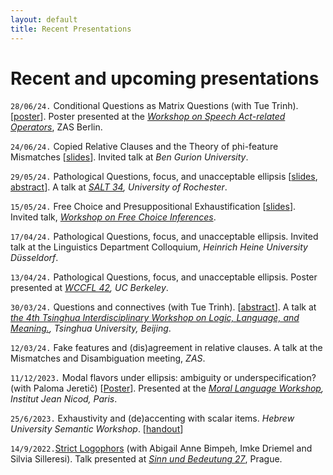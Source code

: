 ```yaml
---
layout: default
title: Recent Presentations
---
```






# Recent and upcoming presentations 


`28/06/24.`  Conditional Questions as Matrix Questions (with Tue Trinh).
 [[poster](https://www.dropbox.com/s/fwhdzr61lu39kjp/BASSI_TRINH_SARO_poster.pdf?dl=0)]. Poster presented at the *[Workshop on Speech Act-related Operators](https://www.leibniz-zas.de/de/das-zas/veranstaltungen/details/events/workshop-on-speech-act-related-operators)*,  ZAS Berlin. 

`24/06/24.`  Copied Relative Clauses and the Theory of phi-feature Mismatches
 [[slides](https://www.dropbox.com/scl/fi/iug6z03h3d1kz7jphdug6/Slides_Invited_Talk_BGU.pdf?rlkey=mvoefm3wrt15f66gseaf7q8xm&dl=0)]. Invited talk at *Ben Gurion University*. 

`29/05/24.`  Pathological Questions, focus, and unacceptable ellipsis
[[slides](https://www.dropbox.com/scl/fi/vu9aqo0ng6a9we8u4nhqp/Bassi_SALT34-Rochester_slides.pdf?rlkey=5vp8v72cocjw5jqxia4int386&dl=0), 
[abstract](https://www.dropbox.com/scl/fi/stuv4sw35ss78xlmhmeu6/Abstract-Pathological-Questions-focus-and-unacceptable-ellipsis.pdf?rlkey=t2tnh0ifvb9l17vdja8s6irbs&dl=0)]. A talk at *[SALT 34](https://saltconf.github.io/salt34), University of Rochester*. 

`15/05/24.`  Free Choice and Presuppositional Exhaustification
[[slides](https://www.dropbox.com/scl/fi/76m4mqa64yxkcwds18gez/FC-and-Pex_workshop_15-5-24_slides.pdf?rlkey=n5y73cnnt2k2upb1bc22z6cie&dl=0)]. Invited talk,   *[Workshop on Free Choice Inferences](https://sites.google.com/view/acquisitiondisjunctionromanian/fc-workshop)*. 

`17/04/24.`  Pathological Questions, focus, and unacceptable ellipsis. Invited talk at the Linguistics Department Colloquium, *Heinrich Heine University Düsseldorf*. 

`13/04/24.`  Pathological Questions, focus, and unacceptable ellipsis. 
 Poster presented at *[WCCFL 42](https://www.wccfl42.com/home), UC Berkeley*. 

`30/03/24.`  Questions and connectives (with Tue Trinh). [[abstract](https://www.dropbox.com/scl/fi/y6f7aojfcn987hhytin68/TLLM_2024_paper_38.pdf?rlkey=mnvnvb47gsj89ec9wolv5vqrr&dl=0
)]. A talk at 
*[the 4th Tsinghua Interdisciplinary Workshop on Logic, Language, and Meaning.](https://tsinghualogic.net/JRC/tllm/2024connectives/), Tsinghua University, Beijing*. 



`12/03/24.`  Fake features and (dis)agreement in relative clauses.
A talk at the Mismatches and Disambiguation meeting, *ZAS*. 

`11/12/2023.` Modal flavors under ellipsis: ambiguity or underspecification? (with Paloma Jeretič) [[Poster](https://www.dropbox.com/scl/fi/7aec2kk0mem4a6bucqj0t/poster-modals_under_ellipsis.pdf?rlkey=izl2w1qjx9rtsia39a7mcdjj3&dl=0)].  Presented at  the *[Moral Language Workshop](https://www.dropbox.com/scl/fi/9fga8twozfypck2rbrpf7/Modal-flavors-under-ellipsis-ambiguity-or-underspecification.pdf?rlkey=eslrrrjbt7hdkgsc288rzphw1&dl=0), Institut Jean Nicod, Paris*. 

<!-- 
`19/7/2023.` Towards a theory of movement dependencies without movement in Meaning First.  *CreteLing Workshop on Meaning First*.  [[slides](https://www.dropbox.com/scl/fi/632vnnt756k9e3txu1wwu/On_Movement_CreteLing-workshop.pdf?rlkey=91j6szp9ysja4acjywz1th20l&dl=0)]
 -->
 
`25/6/2023.` Exhaustivity and (de)accenting with scalar items. *Hebrew University Semantic Workshop*.  [[handout](https://www.dropbox.com/scl/fi/qk6fe1dcloo4vkqdkmj5x/Exhaustivity-and-de-accenting-with-scalar-items.pdf?rlkey=re8wbd1kikb8khcdzuva370cd&dl=0)]


`14/9/2022.`[Strict Logophors](https://drive.google.com/file/d/1KBFjmoAOvqbtSWfL2XjdFYEG2FvVNphJ/view) (with Abigail Anne Bimpeh, Imke Driemel and Silvia Silleresi). Talk presented at *[Sinn und Bedeutung 27](https://sub27.ff.cuni.cz/)*, Prague.




<!-- 
dgdgiwog woef wv b
 -->
